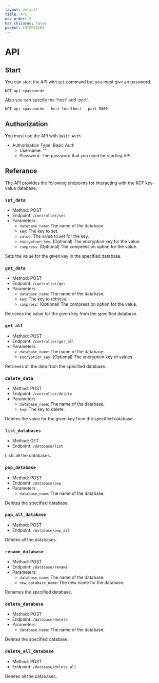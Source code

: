 ```yaml
---
layout: default
title: API
nav_order: 9
has_children: false
parent: INTERFACES
---
```


# API

## Start
You can start the API with `api` command but you must give an password.

```console
KOT api <password>
```

Also you can specify the 'host' and 'port'.

```console
KOT api <password> --host localhost --port 5000
```

## Authorization
You must use the API with `Basic Auth`.

- Authorization Type: Basic Auth
  - Username: ""
  - Password: The password that you used for starting API.


## Referance

The API provides the following endpoints for interacting with the KOT key-value database.

### `set_data`

- Method: POST
- Endpoint: `/controller/set`
- Parameters:
  - `database_name`: The name of the database.
  - `key`: The key to set.
  - `value`: The value to set for the key.
  - `encryption_key`: (Optional) The encryption key for the value.
  - `compress`: (Optional) The compression option for the value.

Sets the value for the given key in the specified database.

### `get_data`

- Method: POST
- Endpoint: `/controller/get`
- Parameters:
  - `database_name`: The name of the database.
  - `key`: The key to retrieve.
  - `compress`: (Optional) The compression option for the value.

Retrieves the value for the given key from the specified database.

### `get_all`

- Method: POST
- Endpoint: `/controller/get_all`
- Parameters:
  - `database_name`: The name of the database.
  - `encryption_key`: (Optional) The encryption key of values

Retrieves all the data from the specified database.

### `delete_data`

- Method: POST
- Endpoint: `/controller/delete`
- Parameters:
  - `database_name`: The name of the database.
  - `key`: The key to delete.

Deletes the value for the given key from the specified database.

### `list_databases`

- Method: GET
- Endpoint: `/database/list`

Lists all the databases.

### `pop_database`

- Method: POST
- Endpoint: `/database/pop`
- Parameters:
  - `database_name`: The name of the database.

Deletes the specified database.

### `pop_all_database`

- Method: POST
- Endpoint: `/database/pop_all`

Deletes all the databases.

### `rename_database`

- Method: POST
- Endpoint: `/database/rename`
- Parameters:
  - `database_name`: The name of the database.
  - `new_database_name`: The new name for the database.

Renames the specified database.

### `delete_database`

- Method: POST
- Endpoint: `/database/delete`
- Parameters:
  - `database_name`: The name of the database.

Deletes the specified database.

### `delete_all_database`

- Method: POST
- Endpoint: `/database/delete_all`

Deletes all the databases.